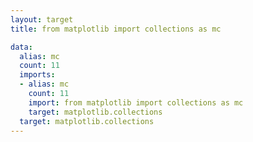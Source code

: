 ```yaml
---
layout: target
title: from matplotlib import collections as mc

data:
  alias: mc
  count: 11
  imports:
  - alias: mc
    count: 11
    import: from matplotlib import collections as mc
    target: matplotlib.collections
  target: matplotlib.collections
---
```

